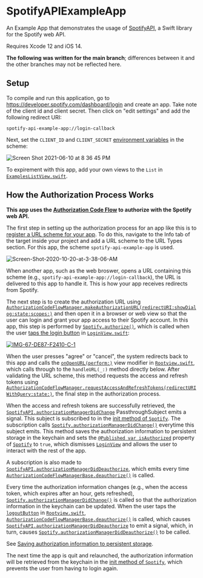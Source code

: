 # SpotifyAPIExampleApp

An Example App that demonstrates the usage of [SpotifyAPI](https://github.com/Peter-Schorn/SpotifyAPI), a Swift library for the Spotify web API.

Requires Xcode 12 and iOS 14.

**The following was written for the main branch**; differences between it and the other branches may not be reflected here.

## Setup

To compile and run this application, go to https://developer.spotify.com/dashboard/login and create an app. Take note of the client id and client secret. Then click on "edit settings" and add the following redirect URI:
```
spotify-api-example-app://login-callback
```

Next, set the `CLIENT_ID` and `CLIENT_SECRET` [environment variables][env] in the scheme:

![Screen Shot 2021-06-10 at 8 36 45 PM](https://user-images.githubusercontent.com/58197311/121617977-9bba1480-ca2b-11eb-8e9e-f1bfdc2563af.png)


To expirement with this app, add your own views to the `List` in [`ExamplesListView.swift`][examples list].  

## How the Authorization Process Works

**This app uses the [Authorization Code Flow][auth code flow] to authorize with the Spotify web API.**

The first step in setting up the authorization process for an app like this is to [register a URL scheme for your app][url scheme]. To do this, navigate to the Info tab of the target inside your project and add a URL scheme to the URL Types section. For this app, the scheme `spotify-api-example-app` is used.

<img src="https://i.ibb.co/qdBR6C8/Screen-Shot-2020-10-20-at-3-38-06-AM.png" alt="Screen-Shot-2020-10-20-at-3-38-06-AM" border="0">

When another app, such as the web broswer, opens a URL containing this scheme (e.g., `spotify-api-example-app://login-callback`), the URL is delivered to this app to handle it. This is how your app receives redirects from Spotify.

The next step is to create the authorization URL using [`AuthorizationCodeFlowManager.makeAuthorizationURL(redirectURI:showDialog:state:scopes:)`][make auth URL] and then open it in a browser or web view so that the user can login and grant your app access to their Spotify account. In this app, this step is performed by [`Spotify.authorize()`][authorize], which is called when the user [taps the login button][login button] in [`LoginView.swift`][login view]:

<a href="https://ibb.co/Bc7ZYzV"><img src="https://i.ibb.co/17pq4vf/IMG-67-DE87-F2410-C-1.jpg" alt="IMG-67-DE87-F2410-C-1" border="0"></a>

When the user presses "agree" or "cancel", the system redirects back to this app and calls the [`onOpenURL(perform:)`][on open URL] view modifier in [`Rootview.swift`][root view], which calls through to the `handleURL(_:)` method directly below. After validating the URL scheme, this method requests the access and refresh tokens using [`AuthorizationCodeFlowManager.requestAccessAndRefreshTokens(redirectURIWithQuery:state:)`][request tokens], the final step in the authorization process.

When the access and refresh tokens are successfully retrieved, the [`SpotifyAPI.authorizationManagerDidChange`][auth did change publisher] PassthroughSubject emits a signal. This subject is subscribed to in the [init method of `Spotify`][spotify init subscribe]. The subscription calls [`Spotify.authorizationManagerDidChange()`][auth did change method] everytime this subject emits. This method saves the authorization information to persistent storage in the keychain and sets the [`@Published var isAuthorized`][is authorized] property of [`Spotify`][spotify file] to `true`, which dismisses [`LoginView`][login view file] and allows the user to interact with the rest of the app.

A subscription is also made to [`SpotifyAPI.authorizationManagerDidDeauthorize`][did deauth publisher], which emits every time [`AuthorizationCodeFlowManagerBase.deauthorize()`][auth base deauth] is called.

Every time the authorization information changes (e.g., when the access token, which expires after an hour, gets refreshed), [`Spotify.authorizationManagerDidChange()`][auth did change method] is called so that the authorization information in the keychain can be updated.  When the user taps the [`logoutButton`][logout button] in [`Rootview.swift`][root view], [`AuthorizationCodeFlowManagerBase.deauthorize()`][auth base deauth] is called, which causes [`SpotifyAPI.authorizationManagerDidDeauthorize`][did deauth publisher] to emit a signal, which, in turn, causes [`Spotify.authorizationManagerDidDeauthorize()`][did deauth method] to be called.

See [Saving authorization information to persistent storage][persistent storage].

The next time the app is quit and relaunched, the authorization information will be retrieved from the keychain in the [init method of `Spotify`][spotify init keychain], which prevents the user from having to login again.

[env]: https://help.apple.com/xcode/mac/11.4/index.html?localePath=en.lproj#/dev3ec8a1cb4
[examples list]:  https://github.com/Peter-Schorn/SpotifyAPIExampleApp/blob/main/SpotifyAPIExampleApp/Views/ExamplesListView.swift
[auth code flow]: https://github.com/Peter-Schorn/SpotifyAPI#authorizing-with-the-authorization-code-flow
[url scheme]: https://developer.apple.com/documentation/xcode/allowing_apps_and_websites_to_link_to_your_content/defining_a_custom_url_scheme_for_your_app
[make auth URL]: https://peter-schorn.github.io/SpotifyAPI/documentation/spotifywebapi/authorizationcodeflowbackendmanager/makeauthorizationurl(redirecturi:showdialog:state:scopes:)
[authorize]: https://github.com/Peter-Schorn/SpotifyAPIExampleApp/blob/8d41edb66c43df27b0c675526f531116e3df8fcc/SpotifyAPIExampleApp/Model/Spotify.swift#L160-L185
[login button]: https://github.com/Peter-Schorn/SpotifyAPIExampleApp/blob/8d41edb66c43df27b0c675526f531116e3df8fcc/SpotifyAPIExampleApp/Views/LoginView.swift#L89
[login view]: https://github.com/Peter-Schorn/SpotifyAPIExampleApp/blob/main/SpotifyAPIExampleApp/Views/LoginView.swift
[on open URL]: https://github.com/Peter-Schorn/SpotifyAPIExampleApp/blob/8d41edb66c43df27b0c675526f531116e3df8fcc/SpotifyAPIExampleApp/Views/RootView.swift#L32
[root view]: https://github.com/Peter-Schorn/SpotifyAPIExampleApp/blob/main/SpotifyAPIExampleApp/Views/RootView.swift
[request tokens]: https://peter-schorn.github.io/SpotifyAPI/documentation/spotifywebapi/authorizationcodeflowbackendmanager/requestaccessandrefreshtokens(redirecturiwithquery:state:)

[auth did change publisher]: https://peter-schorn.github.io/SpotifyAPI/documentation/spotifywebapi/spotifyapi/authorizationmanagerdidchange
[spotify init subscribe]: https://github.com/Peter-Schorn/SpotifyAPIExampleApp/blob/8d41edb66c43df27b0c675526f531116e3df8fcc/SpotifyAPIExampleApp/Model/Spotify.swift#L97-L104
[auth did change method]: https://github.com/Peter-Schorn/SpotifyAPIExampleApp/blob/8d41edb66c43df27b0c675526f531116e3df8fcc/SpotifyAPIExampleApp/Model/Spotify.swift#L187-L235
[is authorized]: https://github.com/Peter-Schorn/SpotifyAPIExampleApp/blob/8d41edb66c43df27b0c675526f531116e3df8fcc/SpotifyAPIExampleApp/Model/Spotify.swift#L67
[is authorized true]: https://github.com/Peter-Schorn/SpotifyAPIExampleApp/blob/8d41edb66c43df27b0c675526f531116e3df8fcc/SpotifyAPIExampleApp/Model/Spotify.swift#L208
[persistent storage]:https://peter-schorn.github.io/SpotifyAPI/documentation/spotifywebapi/saving-the-authorization-information-to-persistent-storage.
[spotify file]: https://github.com/Peter-Schorn/SpotifyAPIExampleApp/blob/main/SpotifyAPIExampleApp/Model/Spotify.swift
[did deauth method]: https://github.com/Peter-Schorn/SpotifyAPIExampleApp/blob/8d41edb66c43df27b0c675526f531116e3df8fcc/SpotifyAPIExampleApp/Model/Spotify.swift#L237-L271
[logout button]: https://github.com/Peter-Schorn/SpotifyAPIExampleApp/blob/8d41edb66c43df27b0c675526f531116e3df8fcc/SpotifyAPIExampleApp/Views/RootView.swift#L116-L131
[did deauth publisher]: https://peter-schorn.github.io/SpotifyAPI/documentation/spotifywebapi/spotifyapi/authorizationmanagerdiddeauthorize

[auth base deauth]: https://peter-schorn.github.io/SpotifyAPI/documentation/spotifywebapi/authorizationcodeflowmanagerbase/deauthorize()
[login view file]: https://github.com/Peter-Schorn/SpotifyAPIExampleApp/blob/main/SpotifyAPIExampleApp/Views/LoginView.swift
[spotify init keychain]: https://github.com/Peter-Schorn/SpotifyAPIExampleApp/blob/8d41edb66c43df27b0c675526f531116e3df8fcc/SpotifyAPIExampleApp/Model/Spotify.swift#L114


